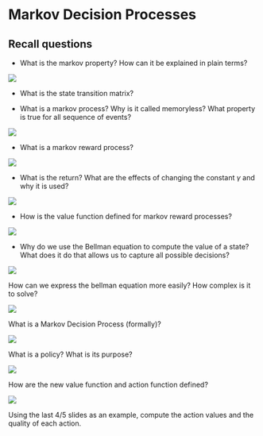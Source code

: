 # Markov Decision Processes

## Recall questions

- What is the markov property? How can it be explained in plain terms?

![](../../../AN/mdp1.png)

- What is the state transition matrix?

- What is a markov process? Why is it called memoryless? What property is true for all sequence of events?

![](../../../AN/mdp2.png)

- What is a markov reward process?

![](../../../AN/mdp3.png)

- What is the return? What are the effects of changing the constant $\gamma$ and why it is used?

![](../../../AN/mdp4.png)

- How is the value function defined for markov reward processes?

![](../../../AN/mdp5.png)

- Why do we use the Bellman equation to compute the value of a state? What does it do that allows us to capture all possible decisions? 

![](../../../AN/mdp6.png)

How can we express the bellman equation more easily? How complex is it to solve?

![](../../../AN/mdp7.png)

What is a Markov Decision Process (formally)?

![](../../../AN/mdp8.png)

What is a policy? What is its purpose?

![](../../../AN/mdp9.png)

How are the new value function and action function defined? 

![](../../../AN/mdp10.png)

Using the last 4/5 slides as an example, compute the action values and the quality of each action.
